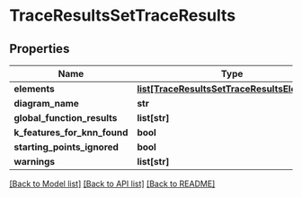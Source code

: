 # TraceResultsSetTraceResults

## Properties
Name | Type | Description | Notes
------------ | ------------- | ------------- | -------------
**elements** | [**list[TraceResultsSetTraceResultsElements]**](TraceResultsSetTraceResultsElements.md) |  | [optional] 
**diagram_name** | **str** |  | [optional] 
**global_function_results** | **list[str]** |  | [optional] 
**k_features_for_knn_found** | **bool** |  | [optional] 
**starting_points_ignored** | **bool** |  | [optional] 
**warnings** | **list[str]** |  | [optional] 

[[Back to Model list]](../README.md#documentation-for-models) [[Back to API list]](../README.md#documentation-for-api-endpoints) [[Back to README]](../README.md)


